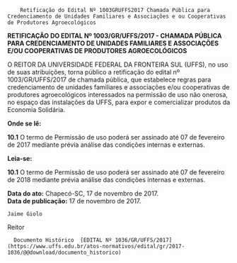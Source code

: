         Retificação do Edital Nº 1003GRUFFS2017 Chamada Pública para Credenciamento de Unidades Familiares e Associações e ou Cooperativas de Produtores Agroecológicos  

**RETIFICAÇÃO DO EDITAL Nº 1003/GR/UFFS/2017 - CHAMADA PÚBLICA PARA CREDENCIAMENTO DE UNIDADES FAMILIARES E ASSOCIAÇÕES E/OU COOPERATIVAS DE PRODUTORES AGROECOLÓGICOS**

  

 O REITOR DA UNIVERSIDADE FEDERAL DA FRONTEIRA SUL (UFFS), no uso de suas atribuições, torna público a retificação do edital nº 1003/GR/UFFS/2017 de chamada pública, que estabelece regras para credenciamento de unidades familiares e associações e/ou cooperativas de produtores agroecológicos interessados na permissão de uso não onerosa, no espaço das instalações da UFFS, para expor e comercializar produtos da Economia Solidária.

  

 **Onde se lê:**

 **10.1** O termo de Permissão de uso poderá ser assinado até 07 de fevereiro de 2017 mediante prévia análise das condições internas e externas.

  

 **Leia-se:**

 **10.1** O termo de Permissão de uso poderá ser assinado até 07 de fevereiro de 2018 mediante prévia análise das condições internas e externas.

   **Data do ato:** Chapecó-SC, 17 de novembro de 2017.   
 **Data de publicação:**  17 de novembro de 2017. 

    Jaime Giolo   
 Reitor 

      Documento Histórico  [EDITAL Nº 1036/GR/UFFS/2017](https://www.uffs.edu.br/atos-normativos/edital/gr/2017-1036/@@download/documento_historico)     
      
